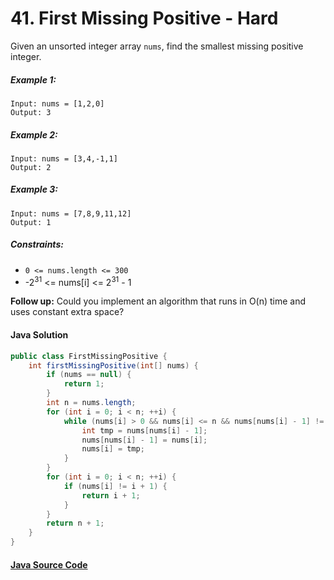 # 41. First Missing Positive - Hard

Given an unsorted integer array ```nums```, find the smallest missing positive integer.

##### Example 1:

```
Input: nums = [1,2,0]
Output: 3
```

##### Example 2:

```
Input: nums = [3,4,-1,1]
Output: 2
```

##### Example 3:

```
Input: nums = [7,8,9,11,12]
Output: 1
```

##### Constraints:

- ```0 <= nums.length <= 300```
- -2<sup>31</sup> <= nums[i] <= 2<sup>31</sup> - 1
 

<b>Follow up:</b> Could you implement an algorithm that runs in O(n) time and uses constant extra space?

#### Java Solution
```java
public class FirstMissingPositive {
    int firstMissingPositive(int[] nums) {
        if (nums == null) {
            return 1;
        }
        int n = nums.length;
        for (int i = 0; i < n; ++i) {
            while (nums[i] > 0 && nums[i] <= n && nums[nums[i] - 1] != nums[i]) {
                int tmp = nums[nums[i] - 1];
                nums[nums[i] - 1] = nums[i];
                nums[i] = tmp;
            }
        }
        for (int i = 0; i < n; ++i) {
            if (nums[i] != i + 1) {
                return i + 1;
            }
        }
        return n + 1;
    }
}
```

#### [Java Source Code](../../../src/main/java/com/algorithm/arrays/FirstMissingPositive.java)

